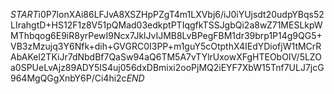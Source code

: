 $START$i0P7lonXAi86LFJvA8XSZHpPZgT4m1LXVbj6/iJ0iYUjsdt20udpYBqs52LIrahgtD+HS12F1z8V51pQMad03edkptPTIqgfkTSSJgbQi2a8wZ71MESLkpWMThbqog6E9iR8yrPewI9Ncx7JklJvIJMB8LvBPegFBM1dr39brp1P14g9QG5+VB3zMzujq3Y6Nfk+dih+GVGRC0I3PP+m1guY5cOtpthX4IEdYDiofjW1tMCrRAbAKel2TKiJr7dNbdBf7QaSw94aQ6TM5A7vTYlrUxowXFgHTEObOIV/5LZOa0SPUeLvAjz89ADY5IS4uj056dxDBmixi2ooPjMQ2iEYF7XbW15Tnf7ULJ7jcG964MgQGgXnbY6P/Ci4hi2c$END$